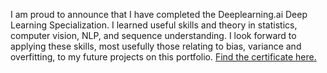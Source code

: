 I am proud to announce that I have completed the Deeplearning.ai Deep Learning Specialization. I learned useful skills and theory in statistics, computer vision, NLP,  and sequence understanding.
I look forward to applying these skills, most usefully those relating to bias, variance and overfitting, to my future projects on this portfolio.
[Find the certificate here.](https://coursera.org/verify/specialization/Y8MEPP6U3Q4E)
